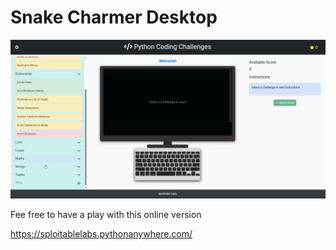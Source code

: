# Snake Charmer Desktop

![Overview](videos/overview.gif)

Fee free to have a play with this online version

https://sploitablelabs.pythonanywhere.com/
